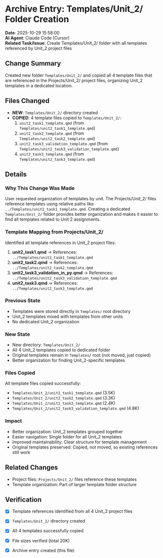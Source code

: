 # Archive Entry: Templates/Unit_2/ Folder Creation

**Date**: 2025-10-29 15:58:00  
**AI Agent**: Claude Code (Cursor)  
**Related Task/Issue**: Create Templates/Unit_2/ folder with all templates referenced by Unit_2 project files

## Change Summary

Created new folder `Templates/Unit_2/` and copied all 4 template files that are referenced in the Projects/Unit_2/ project files, organizing Unit_2 templates in a dedicated location.

## Files Changed

- **NEW**: `Templates/Unit_2/` directory created
- **COPIED**: 4 template files copied to `Templates/Unit_2/`:
  1. `unit2_task1_template.qmd` (from `Templates/unit2_task1_template.qmd`)
  2. `unit2_task2_template.qmd` (from `Templates/unit2_task2_template.qmd`)
  3. `unit2_task3_validation_template.qmd` (from `Templates/unit2_task3_validation_template.qmd`)
  4. `unit2_task3_template.qmd` (from `Templates/unit2_task3_template.qmd`)

## Details

### Why This Change Was Made

User requested organization of templates by unit. The Projects/Unit_2/ files reference templates using relative paths like `../Templates/unit2_task1_template.qmd`. Creating a dedicated `Templates/Unit_2/` folder provides better organization and makes it easier to find all templates related to Unit 2 assignments.

### Template Mapping from Projects/Unit_2/

Identified all template references in Unit_2 project files:

1. **unit2_task1.qmd** → References: `../Templates/unit2_task1_template.qmd`
2. **unit2_task2.qmd** → References: `../Templates/unit2_task2_template.qmd`
3. **unit2_task3_validation_in_py.qmd** → References: `../Templates/unit2_task3_validation_template.qmd`
4. **unit2_task3.qmd** → References: `../Templates/unit2_task3_template.qmd`

### Previous State

- Templates were stored directly in `Templates/` root directory
- Unit_2 templates mixed with templates from other units
- No dedicated Unit_2 organization

### New State

- New directory: `Templates/Unit_2/`
- All 4 Unit_2 templates copied to dedicated folder
- Original templates remain in `Templates/` root (not moved, just copied)
- Better organization for finding Unit_2-specific templates

### Files Copied

All template files copied successfully:
- `Templates/Unit_2/unit2_task1_template.qmd` (3.5K)
- `Templates/Unit_2/unit2_task2_template.qmd` (3.3K)
- `Templates/Unit_2/unit2_task3_template.qmd` (2.4K)
- `Templates/Unit_2/unit2_task3_validation_template.qmd` (4.8K)

### Impact

- Better organization: Unit_2 templates grouped together
- Easier navigation: Single folder for all Unit_2 templates
- Improved maintainability: Clear structure for template management
- Original templates preserved: Copied, not moved, so existing references still work

## Related Changes

- Project files: `Projects/Unit_2/` files reference these templates
- Template organization: Part of larger template folder structure

## Verification

- [x] Template references identified from all 4 Unit_2 project files
- [x] `Templates/Unit_2/` directory created
- [x] All 4 templates successfully copied
- [x] File sizes verified (total 20K)
- [x] Archive entry created (this file)

